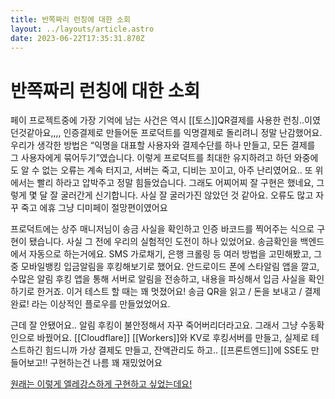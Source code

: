 ```yaml
---
title: 반쪽짜리 런칭에 대한 소회
layout: ../layouts/article.astro
date: 2023-06-22T17:35:31.870Z
---
```


# 반쪽짜리 런칭에 대한 소회

페이 프로젝트중에 가장 기억에 남는 사건은 역시 [[토스]]QR결제를 사용한 런칭..이였던것같아요,,,, 인증결제로 만들어둔 프로덕트를 익명결제로 돌리려니 정말 난감했어요. 우리가 생각한 방법은 “익명을 대표할 사용자와 결제수단를 하나 만들고, 모든 결제를 그 사용자에게 묶어두기”였습니다. 이렇게 프로덕트를 최대한 유지하려고 하던 와중에도 알 수 없는 오류는 계속 터지고, 서버는 죽고, 디비는 꼬이고, 아주 난리였어요.. 또 위에서는 빨리 하라고 압박주고 정말 힘들었습니다. 그래도 어찌어찌 잘 구현은 했네요, 그렇게 몇 달 잘 굴러간게 신기합니다. 사실 잘 굴러가진 않았던 것 같아요. 오류도 많고 자꾸 죽고 에휴 그냥 디미페이 절망편이였어요

프로덕트에는 상주 매니저님이 송금 사실을 확인하고 인증 바코드를 찍어주는 식으로 구현이 됐습니다. 사실 그 전에 우리의 실험적인 도전이 하나 있었어요. 송금확인을 백엔드에서 자동으로 하는거에요. SMS 가로채기, 은행 크롤링 등 여러 방법을 고민해봤고, 그중 모바일뱅킹 입금알림을 후킹해보기로 했어요. 안드로이드 폰에 스타알림 앱을 깔고, 수많은 알림 후킹 앱을 통해 서버로 알림을 전송하고, 내용을 파싱해서 입금 사실을 확인하기로 한거죠. 이거 테스트 할 때는 꽤 멋졌어요! 송금 QR을 읽고 / 돈을 보내고 / 결제 완료! 라는 이상적인 플로우를 만들었었어요.

근데 잘 안됐어요.. 알림 후킹이 불안정해서 자꾸 죽어버리더라고요. 그래서 그냥 수동확인으로 바꿨어요. [[Cloudflare]] [[Workers]]와 KV로 후킹서버를 만들고, 실제로 테스트하긴 힘드니까 가상 결제도 만들고, 잔액관리도 하고.. [[프론트엔드]]에 SSE도 만들어보고!! 구현하는건 나름 꽤 재밌었어요

[원래는 이렇게 엘레강스하게 구현하고 싶었는데요!](https://www.youtube.com/shorts/9cmtrsTB9UM?feature=share)
